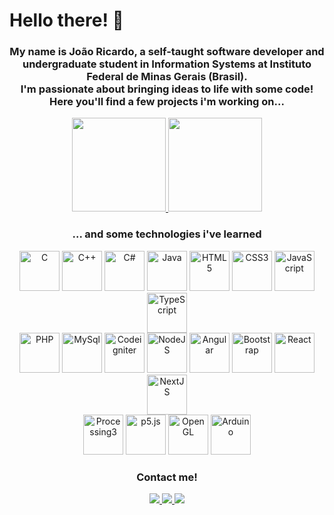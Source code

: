 # Hello there! 👋

###  <p align="center">My name is João Ricardo, a self-taught software developer and undergraduate student in Information Systems at Instituto Federal de Minas Gerais (Brasil).<br>I'm passionate about bringing ideas to life with some code!<br>Here you'll find a few projects i'm working on... </p>

<div align="center">
  <a href="https://github.com/jricardost">
    <img loading="lazy" height="150em" src="https://github-readme-stats.vercel.app/api/top-langs/?username=jricardost&layout=compact&langs_count=7&theme=default&hide_title=true"/>
    <img loading="lazy" height="150em" src="https://github-readme-stats.vercel.app/api?username=jricardost&show_icons=true&theme=default&include_all_commits=true&count_private=true&hide_title=true"/>
  </a>
</div>

### <p align="center">... and some technologies i've learned</p>
<div align="center">
  <img loading="lazy" width="64px" height="64px" src="https://cdn.jsdelivr.net/gh/devicons/devicon@latest/icons/c/c-original.svg" title="C"/>
  <img loading="lazy" width="64px" height="64px" src="https://cdn.jsdelivr.net/gh/devicons/devicon@latest/icons/cplusplus/cplusplus-original.svg" title="C++" />
  <img loading="lazy" width="64px" height="64px" src="https://cdn.jsdelivr.net/gh/devicons/devicon@latest/icons/csharp/csharp-original.svg" title="C#" />
  <img loading="lazy" width="64px" height="64px" src="https://cdn.jsdelivr.net/gh/devicons/devicon@latest/icons/java/java-plain-wordmark.svg" title="Java" />
  <img loading="lazy" width="64px" height="64px" src="https://cdn.jsdelivr.net/gh/devicons/devicon@latest/icons/html5/html5-original.svg" title="HTML5" />
  <img loading="lazy" width="64px" height="64px" src="https://cdn.jsdelivr.net/gh/devicons/devicon@latest/icons/css3/css3-original.svg" title="CSS3" />
  <img loading="lazy" width="64px" height="64px" src="https://cdn.jsdelivr.net/gh/devicons/devicon@latest/icons/javascript/javascript-original.svg" title="JavaScript" />
  <img loading="lazy" width="64px" height="64px" src="https://cdn.jsdelivr.net/gh/devicons/devicon@latest/icons/typescript/typescript-original.svg" title="TypeScript" />
</div>

<div align="center">
  <img loading="lazy" width="64px" height="64px" src="https://cdn.jsdelivr.net/gh/devicons/devicon@latest/icons/php/php-original.svg" title="PHP" />
  <img loading="lazy" width="64px" height="64px" src="https://cdn.jsdelivr.net/gh/devicons/devicon@latest/icons/mysql/mysql-original.svg" title="MySql" />
  <img loading="lazy" width="64px" height="64px" src="https://cdn.jsdelivr.net/gh/devicons/devicon@latest/icons/codeigniter/codeigniter-plain.svg" title="Codeigniter" />
  <img loading="lazy" width="64px" height="64px" src="https://cdn.jsdelivr.net/gh/devicons/devicon@latest/icons/nodejs/nodejs-original-wordmark.svg" title="NodeJS" />
  <img loading="lazy" width="64px" height="64px" src="https://cdn.jsdelivr.net/gh/devicons/devicon@latest/icons/angular/angular-original.svg" title="Angular" />
  <img loading="lazy" width="64px" height="64px" src="https://cdn.jsdelivr.net/gh/devicons/devicon@latest/icons/bootstrap/bootstrap-original.svg" title="Bootstrap" />
  <img loading="lazy" width="64px" height="64px" src="https://cdn.jsdelivr.net/gh/devicons/devicon@latest/icons/react/react-original-wordmark.svg" title="React" />
  <img loading="lazy" width="64px" height="64px" src="https://cdn.jsdelivr.net/gh/devicons/devicon@latest/icons/nextjs/nextjs-original-wordmark.svg" title="NextJS" />
</div>

<div align="center">
  <img loading="lazy" width="64px" height="64px" src="https://cdn.jsdelivr.net/gh/devicons/devicon@latest/icons/processing/processing-original-wordmark.svg" title="Processing3" />
  <img loading="lazy" width="64px" height="64px" src="https://cdn.jsdelivr.net/gh/devicons/devicon@latest/icons/p5js/p5js-original.svg" title="p5.js" />
  <img loading="lazy" width="64px" height="64px" src="https://cdn.jsdelivr.net/gh/devicons/devicon@latest/icons/opengl/opengl-plain.svg" title="OpenGL"/>
  <img loading="lazy" width="64px" height="64px" src="https://cdn.jsdelivr.net/gh/devicons/devicon@latest/icons/arduino/arduino-original-wordmark.svg" title="Arduino" />

<br>


### Contact me!
<div>
  <a href="https://instagram.com/jricardost" target="_blank">
    <img loading="lazy" src="https://img.shields.io/badge/-Instagram-%23E4405F?style=for-the-badge&logo=instagram&logoColor=white" target="_blank">
  </a>
  <a href="https://www.linkedin.com/in/joao-ricardo-teixeira/" target="_blank">
    <img loading="lazy" src="https://img.shields.io/badge/-LinkedIn-%230077B5?style=for-the-badge&logo=linkedin&logoColor=white" target="_blank">
  </a>   
  <a href="https://jrst.dev" target="_blank">
    <img loading="lazy" src="https://img.shields.io/badge/Portfolio-%231E90FF?style=for-the-badge&logo=htmx&logoColor=white">
  </a>
</div>
